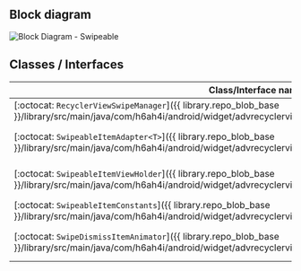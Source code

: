 ## Block diagram

![Block Diagram - Swipeable](../images/block-diagram-swipe.png)

## Classes / Interfaces

| Class/Interface name                  |  Javadoc  | Description                                              |
|---------------------------------------|-----------|----------------------------------------------------------|
| [:octocat: `RecyclerViewSwipeManager`]({{ library.repo_blob_base }}/library/src/main/java/com/h6ah4i/android/widget/advrecyclerview/swipeable/RecyclerViewSwipeManager.java)     | [:blue_book: View](/javadoc/reference/com/h6ah4i/android/widget/advrecyclerview/swipeable/RecyclerViewSwipeManager.html)  | Provides Swipe operation                                 |
| [:octocat: `SwipeableItemAdapter<T>`]({{ library.repo_blob_base }}/library/src/main/java/com/h6ah4i/android/widget/advrecyclerview/swipeable/SwipeableItemAdapter.java)          | [:blue_book: View](/javadoc/reference/com/h6ah4i/android/widget/advrecyclerview/swipeable/SwipeableItemAdapter.html)      | Implement this interface on your RecyclerView.Adapter    |
| [:octocat: `SwipeableItemViewHolder`]({{ library.repo_blob_base }}/library/src/main/java/com/h6ah4i/android/widget/advrecyclerview/swipeable/SwipeableItemViewHolder.java)       | [:blue_book: View](/javadoc/reference/com/h6ah4i/android/widget/advrecyclerview/swipeable/SwipeableItemViewHolder.html)   | Implement this interface on your RecyclerView.ViewHolder |
| [:octocat: `SwipeableItemConstants`]({{ library.repo_blob_base }}/library/src/main/java/com/h6ah4i/android/widget/advrecyclerview/swipeable/SwipeableItemConstants.java)         | [:blue_book: View](/javadoc/reference/com/h6ah4i/android/widget/advrecyclerview/swipeable/SwipeableItemConstants.html)    | Constant values area declared in this interface         |
| [:octocat: `SwipeDismissItemAnimator`]({{ library.repo_blob_base }}/library/src/main/java/com/h6ah4i/android/widget/advrecyclerview/animator/SwipeDismissItemAnimator.java)      | [:blue_book: View](/javadoc/reference/com/h6ah4i/android/widget/advrecyclerview/animator/SwipeDismissItemAnimator.html)   | An ItemAnimator implements swipe dismiss animation       |
